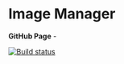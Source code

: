 # Image Manager

**GitHub Page** - 

[![Build status](https://ci.appveyor.com/api/projects/status/2g94d7i05y74yh2p?svg=true)](https://ci.appveyor.com/project/dmiweb/image-manager)
